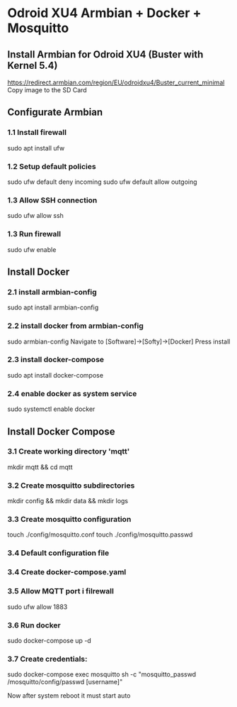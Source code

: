 # Odroid XU4 Armbian + Docker + Mosquitto

## Install Armbian for Odroid XU4 (Buster with Kernel 5.4)
https://redirect.armbian.com/region/EU/odroidxu4/Buster_current_minimal
Copy image to the SD Card

## Configurate Armbian
### 1.1 Install firewall
sudo apt install ufw

### 1.2 Setup default policies
sudo ufw default deny incoming
sudo ufw default allow outgoing

### 1.3 Allow SSH connection
sudo ufw allow ssh

### 1.3 Run firewall
sudo ufw enable

## Install Docker
### 2.1 install armbian-config
sudo apt install armbian-config

### 2.2 install docker from armbian-config
sudo armbian-config
Navigate to [Software]->[Softy]->[Docker]
Press install

### 2.3 install docker-compose
sudo apt install docker-compose

### 2.4 enable docker as system service
sudo systemctl enable docker

## Install Docker Compose

### 3.1 Create working directory 'mqtt'
mkdir mqtt && cd mqtt

### 3.2 Create mosquitto subdirectories
mkdir config && mkdir data && mkdir logs

### 3.3 Create mosquitto configuration
touch ./config/mosquitto.conf
touch ./config/mosquitto.passwd

### 3.4 Default configuration file 

### 3.4 Create docker-compose.yaml

### 3.5 Allow MQTT port i filrewall
sudo ufw allow 1883

### 3.6 Run docker
sudo docker-compose up -d

### 3.7 Create credentials:
sudo docker-compose exec mosquitto sh -c "mosquitto_passwd /mosquitto/config/passwd [username]"

Now after system reboot it must start auto

